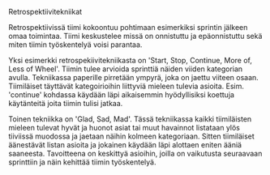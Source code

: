 Retrospektiivitekniikat

Retrospektiivissä tiimi kokoontuu pohtimaan esimerkiksi sprintin jälkeen omaa toimintaa. Tiimi keskustelee missä on onnistuttu ja epäonnistuttu sekä miten tiimin työskentelyä voisi parantaa. 

Yksi esimerkki retrospekiivitekniikasta on 'Start, Stop, Continue, More of, Less of Wheel'. Tiimin tulee arvioida sprinttiä näiden viiden kategorian avulla. Tekniikassa paperille pirretään ympyrä, joka on jaettu viiteen osaan. Tiimiläiset täyttävät kategoirioihin liittyviä mieleen tulevia asioita. Esim. 'continue' kohdassa käydään läpi aikaisemmin hyödyllisiksi koettuja käytänteitä joita tiimin tulisi jatkaa.

Toinen tekniikka on 'Glad, Sad, Mad'. Tässä tekniikassa kaikki tiimiläisten mieleen tulevat hyvät ja huonot asiat tai muut havainnot listataan ylös tiiviissä muodossa ja jaetaan näihin kolmeen kategoriaan. Sitten tiimiläiset äänestävät listan asioita ja jokainen käydään läpi alottaen eniten ääniä saaneesta. Tavoitteena on keskittyä asioihin, joilla on vaikutusta seuraavaan sprinttiin ja näin kehittää tiimin työskentelyä.
